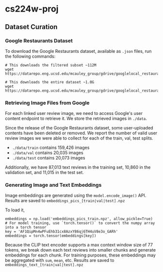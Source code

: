 # cs224w-proj

## Dataset Curation
### Google Restaurants Dataset
To download the Google Restaurants dataset, available as `.json` files, run the following commands:
```
# This downloads the filtered subset ~112M
wget https://datarepo.eng.ucsd.edu/mcauley_group/gdrive/googlelocal_restaurants/filter_all_t.json 

# This downloads the entire dataset ~1.0G
wget https://datarepo.eng.ucsd.edu/mcauley_group/gdrive/googlelocal_restaurants/image_review_all.json
```

### Retrieving Image Files from Google
For each linked user review image, we need to access Google's user content endpoint to retrieve it. We store the retrieved images in `./data`.

Since the release of the Google Restaurants dataset, some user-uploaded contents have been deleted or removed. We report the number of valid user review images we were able to collect for each of the train, val, test splits.
- `./data/train` contains 159,426 images
- `./data/val` contains 20,035 images
- `./data/test` contains 20,073 images

Additionally, we have 87,013 text reviews in the training set, 10,860 in the validation set, and 11,015 in the test set.

### Generating Image and Text Embeddings
Image embeddings are generated using the `model.encode_image()` API. Results are saved to `embeddings_pics_[train|val|test].npz`

To load it, 
```
embeddings = np.load('embeddings_pics_train.npz', allow_pickle=True)
# For model training, use `torch.tensor()` to convert the numpy array into a torch tensor
key = 'AF1QipMn4wPFuEhb31cx8AzxY86qj6TH4uV8e3o_GARh'
embeddings = torch.tensor(embeddings[key])
```

Because the CLIP text encoder supports a max context window size of 77 tokens, we break down each text reviews into smaller chunks and generate embeddings for each chunk. For training purposes, these embeddings may be aggregated with `sum`, `mean`, etc. Results are saved to `embeddings_text_[train|val|test].npz`
